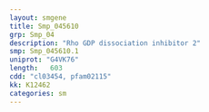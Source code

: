 ```yaml
---
layout: smgene
title: Smp_045610
grp: Smp_04
description: "Rho GDP dissociation inhibitor 2"
smp: Smp_045610.1
uniprot: "G4VK76"
length:   603
cdd: "cl03454, pfam02115"
kk: K12462
categories: sm
---
```

